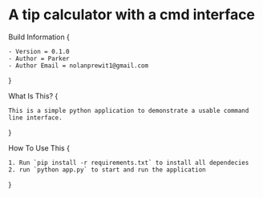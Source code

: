 # A tip calculator with a cmd interface 

Build Information {

    - Version = 0.1.0
    - Author = Parker
    - Author Email = nolanprewit1@gmail.com

}

What Is This? {

    This is a simple python application to demonstrate a usable command line interface.

}

How To Use This {

    1. Run `pip install -r requirements.txt` to install all dependecies
    2. run `python app.py` to start and run the application

}



